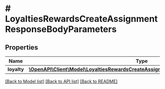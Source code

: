 # # LoyaltiesRewardsCreateAssignmentResponseBodyParameters

## Properties

Name | Type | Description | Notes
------------ | ------------- | ------------- | -------------
**loyalty** | [**\OpenAPI\Client\Model\LoyaltiesRewardsCreateAssignmentResponseBodyParametersLoyalty**](LoyaltiesRewardsCreateAssignmentResponseBodyParametersLoyalty.md) |  | [optional]

[[Back to Model list]](../../README.md#models) [[Back to API list]](../../README.md#endpoints) [[Back to README]](../../README.md)
